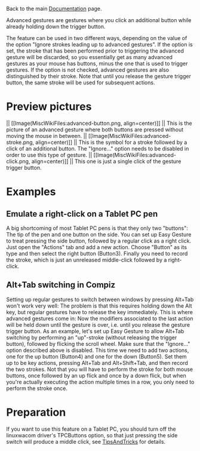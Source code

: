 Back to the main [Documentation](../Documentation) page.

Advanced gestures are gestures where you click an additional button while already holding down the trigger button.

The feature can be used in two different ways, depending on the value of the option "Ignore strokes leading up to advanced gestures". If the option is set, the stroke that has been performed prior to triggering the advanced gesture will be discarded, so you essentially get as many advanced gestures as your mouse has buttons, minus the one that is used to trigger gestures. If the option is not checked, advanced gestures are also distinguished by their stroke. Note that until you release the gesture trigger button, the same stroke will be used for subsequent actions.

# Preview pictures

|| [[Image(MiscWikiFiles:advanced-button.png, align=center)]] || This is the picture of an advanced gesture where both buttons are pressed without moving the mouse in between.
|| [[Image(MiscWikiFiles:advanced-stroke.png, align=center)]] || This is the symbol for a stroke followed by a click of an additional button. The "Ignore..." option needs to be disabled in order to use this type of gesture.
|| [[Image(MiscWikiFiles:advanced-click.png, align=center)]] || This one is just a single click of the gesture trigger button.

# Examples

## Emulate a right-click on a Tablet PC pen
A big shortcoming of most Tablet PC pens is that they only two "buttons": The tip of the pen and one button on the side. You can set up Easy Gesture to treat pressing the side button, followed by a regular click as a right click. Just open the "Actions" tab and add a new action. Choose "Button" as its type and then select the right button (Button3). Finally you need to record the stroke, which is just an unreleased middle-click followed by a right-click.

## Alt+Tab switching in Compiz
Setting up regular gestures to switch between windows by pressing Alt+Tab won't work very well: The problem is that this requires holding down the Alt key, but regular gestures have to release the key immediately. This is where advanced gestures come in: Now the modifiers associated to the last action will be held down until the gesture is over, i.e. until you release the gesture trigger button. As an example, let's set up Easy Gesture to allow Alt+Tab switching by performing an "up"-stroke (without releasing the trigger button), followed by flicking the scroll wheel. Make sure that the "Ignore..." option described above is disabled. This time we need to add two actions, one for the up button (Button4) and one for the down (Button5). Set them up to be key actions, pressing Alt+Tab and Alt+Shift+Tab, and then record the two strokes. Not that you will have to perform the stroke for both mouse buttons, once followed by an up flick and once by a down flick, but when you're actually executing the action multiple times in a row, you only need to perform the stroke once.

# Preparation

If you want to use this feature on a Tablet PC, you should turn off the linuxwacom driver's TPCButtons option, so that just pressing the side switch will produce a middle click, see [TipsAndTricks](../TipsAndTricks) for details.